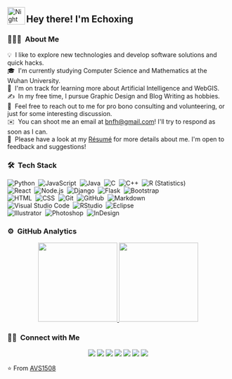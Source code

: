 
<img alt="Night Coding" src="./assets/Hand%20Wave.gif" width='40' align="left"/><h2>Hey there! I'm Echoxing</h2>

<!-- ## 👋 &nbsp;Hey there! I'm Echoxing -->

### 👨🏻‍💻 &nbsp;About Me

💡 &nbsp;I like to explore new technologies and develop software solutions and quick hacks.\
🎓 &nbsp;I'm currently studying Computer Science and Mathematics at the Wuhan University.\
🌱 &nbsp;I'm on track for learning more about Artificial Intelligence and WebGIS.\
✍️ &nbsp;In my free time, I pursue Graphic Design and Blog Writing as hobbies.\
💬 &nbsp;Feel free to reach out to me for pro bono consulting and volunteering, or just for some interesting discussion.\
✉️ &nbsp;You can shoot me an email at bnfh@gmail.com! I'll try to respond as soon as I can.\
📄 &nbsp;Please have a look at my [Résumé](https://www.adityavsingh.com/resume.html) for more details about me. I'm open to feedback and suggestions!

### 🛠 &nbsp;Tech Stack

![Python](https://img.shields.io/badge/-Python-05122A?style=flat&logo=python)&nbsp;
![JavaScript](https://img.shields.io/badge/-JavaScript-05122A?style=flat&logo=javascript)&nbsp;
![Java](https://img.shields.io/badge/-Java-05122A?style=flat&logo=Java&logoColor=FFA518)&nbsp;
![C](https://img.shields.io/badge/-C-05122A?style=flat&logo=C&logoColor=A8B9CC)&nbsp;
![C++](https://img.shields.io/badge/-C++-05122A?style=flat&logo=C%2B%2B&logoColor=00599C)&nbsp;
![R (Statistics)](https://img.shields.io/badge/-R-05122A?style=flat&logo=R&logoColor=276DC3)\
![React](https://img.shields.io/badge/-React-05122A?style=flat&logo=react)&nbsp;
![Node.js](https://img.shields.io/badge/-Node.js-05122A?style=flat&logo=node.js)&nbsp;
![Django](https://img.shields.io/badge/-Django-05122A?style=flat&logo=django&logoColor=092E20)&nbsp;
![Flask](https://img.shields.io/badge/-Flask-05122A?style=flat&logo=flask)&nbsp;
![Bootstrap](https://img.shields.io/badge/-Bootstrap-05122A?style=flat&logo=bootstrap&logoColor=563D7C)\
![HTML](https://img.shields.io/badge/-HTML-05122A?style=flat&logo=HTML5)&nbsp;
![CSS](https://img.shields.io/badge/-CSS-05122A?style=flat&logo=CSS3&logoColor=1572B6)&nbsp;
![Git](https://img.shields.io/badge/-Git-05122A?style=flat&logo=git)&nbsp;
![GitHub](https://img.shields.io/badge/-GitHub-05122A?style=flat&logo=github)&nbsp;
![Markdown](https://img.shields.io/badge/-Markdown-05122A?style=flat&logo=markdown)\
![Visual Studio Code](https://img.shields.io/badge/-Visual%20Studio%20Code-05122A?style=flat&logo=visual-studio-code&logoColor=007ACC)&nbsp;
![RStudio](https://img.shields.io/badge/-RStudio-05122A?style=flat&logo=rstudio)&nbsp;
![Eclipse](https://img.shields.io/badge/-Eclipse-05122A?style=flat&logo=eclipse-ide&logoColor=2C2255)\
![Illustrator](https://img.shields.io/badge/-Illustrator-05122A?style=flat&logo=adobe-illustrator)&nbsp;
![Photoshop](https://img.shields.io/badge/-Photoshop-05122A?style=flat&logo=adobe-photoshop)&nbsp;
![InDesign](https://img.shields.io/badge/-InDesign-05122A?style=flat&logo=adobe-indesign)

### ⚙️ &nbsp;GitHub Analytics

<p align="center">
<a href="https://github.com/Echoxing">
  <img height="180em" src="https://github-readme-stats-eight-theta.vercel.app/api?username=Echoxing&show_icons=true&theme=algolia&include_all_commits=true&count_private=true"/>
  <img height="180em" src="https://github-readme-stats-eight-theta.vercel.app/api/top-langs/?username=Echoxing&layout=compact&langs_count=8&theme=algolia"/>
</a>
</p>

### 🤝🏻 &nbsp;Connect with Me

<p align="center">
<a href="https://www.echoxing.github.io"><img src="https://img.shields.io/badge/-echoxing.com-3423A6?style=flat&logo=Google-Chrome&logoColor=white"/></a>
<a href="https://linkedin.com/"><img src="https://img.shields.io/badge/-Echoxing%20Vikram%20Singh-0077B5?style=flat&logo=Linkedin&logoColor=white"/></a>
<a href="mailto:bnfh@gmail.com"><img src="https://img.shields.io/badge/-bnfh@gmail.com-D14836?style=flat&logo=Gmail&logoColor=white"/></a>
<a href="https://instagram.com"><img src="https://img.shields.io/badge/-@echoxing__-E4405F?style=flat&logo=Instagram&logoColor=white"/></a>
<a href="https://facebook.com"><img src="https://img.shields.io/badge/-@echoxing-1877F2?style=flat&logo=Facebook&logoColor=white"/></a>
<a href="https://www.pinterest.ca"><img src="https://img.shields.io/badge/-@echoxing-BD081C?style=flat&logo=Pinterest&logoColor=white"/></a>
<a href="https://www.behance.net"><img src="https://img.shields.io/badge/-@echoxing-1769FF?style=flat&logo=Behance&logoColor=white"/></a>
</p>

⭐️ From [AVS1508](https://github.com/AVS1508)
